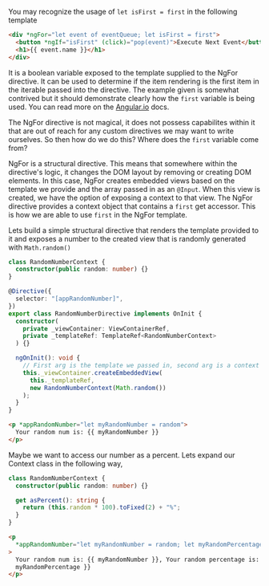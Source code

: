 You may recognize the usage of `let isFirst = first` in the following template

```html
<div *ngFor="let event of eventQueue; let isFirst = first">
  <button *ngIf="isFirst" (click)="pop(event)">Execute Next Event</button>
  <h1>{{ event.name }}</h1>
</div>
```

It is a boolean variable exposed to the template supplied to the NgFor directive. It can be used to determine if the item rendering is the first item in the iterable passed into the directive. The example given is somewhat contrived but it should demonstrate clearly how the `first` variable is being used. You can read more on the [Angular.io](https://angular.io/api/common/NgForOf#local-variables) docs.

The NgFor directive is not magical, it does not possess capabilites within it that are out of reach for any custom directives we may want to write ourselves. So then how do we do this? Where does the `first` variable come from?

NgFor is a structural directive. This means that somewhere within the directive's logic, it changes the DOM layout by removing or creating DOM elements. In this case, NgFor creates embedded views based on the template we provide and the array passed in as an `@Input`. When this view is created, we have the option of exposing a context to that view. The NgFor directive provides a context object that contains a `first` get accessor. This is how we are able to use `first` in the NgFor template.

Lets build a simple structural directive that renders the template provided to it and exposes a number to the created view that is randomly generated with `Math.random()`

```ts
class RandomNumberContext {
  constructor(public random: number) {}
}

@Directive({
  selector: "[appRandomNumber]",
})
export class RandomNumberDirective implements OnInit {
  constructor(
    private _viewContainer: ViewContainerRef,
    private _templateRef: TemplateRef<RandomNumberContext>
  ) {}

  ngOnInit(): void {
    // First arg is the template we passed in, second arg is a context that we can provide to the view
    this._viewContainer.createEmbeddedView(
      this._templateRef,
      new RandomNumberContext(Math.random())
    );
  }
}
```

```html
<p *appRandomNumber="let myRandomNumber = random">
  Your random num is: {{ myRandomNumber }}
</p>
```

Maybe we want to access our number as a percent. Lets expand our Context class in the following way,

```ts
class RandomNumberContext {
  constructor(public random: number) {}

  get asPercent(): string {
    return (this.random * 100).toFixed(2) + "%";
  }
}
```

```html
<p
  *appRandomNumber="let myRandomNumber = random; let myRandomPercentage = asPercent"
>
  Your random num is: {{ myRandomNumber }}, Your random percentage is: {{
  myRandomPercentage }}
</p>
```
